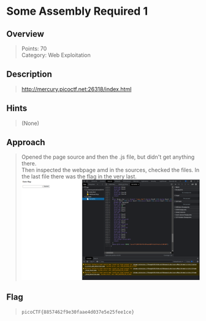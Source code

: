# Some Assembly Required 1
## Overview
> Points: 70  
Category: Web Exploitation
## Description
> http://mercury.picoctf.net:26318/index.html
## Hints
> (None)
## Approach
> Opened the page source and then the .js file, but didn't get anything there.  
Then inspected the webpage amd in the sources, checked the files. In the last file there was the flag in the very last.
![Screenshot](./Screenshot%20(13).png)
## Flag
> `picoCTF{8857462f9e30faae4d037e5e25fee1ce}`